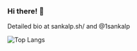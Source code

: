 ### Hi there! 👋

Detailed bio at <a>sankalp.sh/<a> and @1sankalp


![Top Langs](https://github-readme-stats.vercel.app/api/top-langs/?username=1sankalp&layout=compact)
